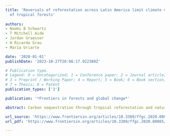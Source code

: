 ```yaml
---
title: 'Reversals of reforestation across Latin America limit climate mitigation potential
  of tropical forests'
  
authors:
- Naomi B Schwartz
- T Mitchell Aide
- Jordan Graesser
- H Ricardo Grau
- Marı́a Uriarte

date: '2020-01-01'
publishDate: '2023-10-27T20:06:17.922380Z'

# Publication type.
# Legend: 0 = Uncategorized; 1 = Conference paper; 2 = Journal article;
# 3 = Preprint / Working Paper; 4 = Report; 5 = Book; 6 = Book section;
# 7 = Thesis; 8 = Patent
publication_types: ['2']

publication: '*Frontiers in forests and global change*'

abstract: Carbon sequestration through tropical reforestation and natural regeneration could make an important contribution to climate change mitigation, given that forest cover in many tropical regions increased during the early part of the 21st century. The size of this carbon sink will depend on the degree to which second-growth forests are permanent and protected from re-clearing. Yet few studies have assessed permanence of reforestation, especially not at a large spatial scale. Here, we analyzed a 14-year time series (2001–2014) of remotely sensed land-cover data, covering all tropical Latin America and the Caribbean, to quantify the extent of second-growth forest permanence. Our results show that in many cases, reforestation in Latin America and the Caribbean during the early 21st century reversed by 2014, limiting carbon sequestration. In fact, reversals of reforestation, in which some or all gains in forest cover in the early 2000s were subsequently lost, were ten times more common than sustained increases in forest cover. Had reversals of reforestation been avoided, forests could have sequestered 0.58 Pg C, over four times more carbon than we estimate was sequestered after accounting for impermanence (0.14 Pg), representing a loss of 75% of carbon sequestration potential. Differences in the prevalence of reforestation reversals across countries suggest an important role for socio-economic, political, and ecological context, with political transitions and instability increasing the likelihood of reversals. These findings suggest that national commitments to reforestation may fall short of their carbon sequestration goals without provisions to ensure long-term permanence of new forests.

url_source: 'https://www.frontiersin.org/articles/10.3389/ffgc.2020.00085/full'
url_pdf: 'https://www.frontiersin.org/articles/10.3389/ffgc.2020.00085/pdf?isPublishedV2=False'

---
```

